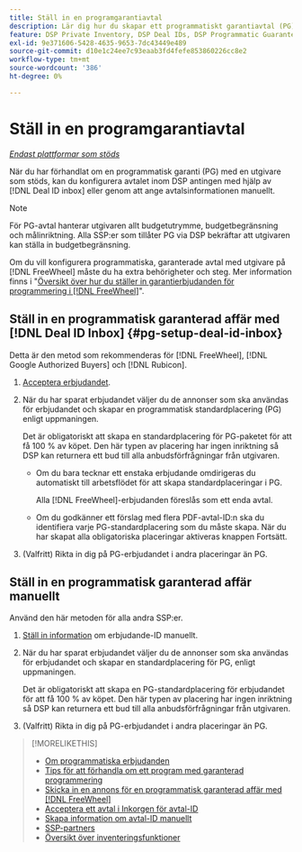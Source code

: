 ```yaml
---
title: Ställ in en programgarantiavtal
description: Lär dig hur du skapar ett programmatiskt garantiavtal (PG) som du har förhandlat fram med en utgivare.
feature: DSP Private Inventory, DSP Deal IDs, DSP Programmatic Guaranteed Deals
exl-id: 9e371606-5428-4635-9653-7dc43449e489
source-git-commit: d10e1c24ee7c93eaab3fd4fefe853860226cc8e2
workflow-type: tm+mt
source-wordcount: '386'
ht-degree: 0%

---
```


# Ställ in en programgarantiavtal

*[Endast plattformar som stöds](programmatic-guaranteed-about.md)*

När du har förhandlat om en programmatisk garanti (PG) med en utgivare som stöds, kan du konfigurera avtalet inom DSP antingen med hjälp av [!DNL Deal ID inbox] eller genom att ange avtalsinformationen manuellt.

>[!NOTE]
>
> För PG-avtal hanterar utgivaren allt budgetutrymme, budgetbegränsning och målinriktning. Alla SSP:er som tillåter PG via DSP bekräftar att utgivaren kan ställa in budgetbegränsning.
>
> Om du vill konfigurera programmatiska, garanterade avtal med utgivare på [!DNL FreeWheel] måste du ha extra behörigheter och steg. Mer information finns i &quot;[Översikt över hur du ställer in garantierbjudanden för programmering i [!DNL FreeWheel]](freewheel-overview.md)&quot;.

## Ställ in en programmatisk garanterad affär med [!DNL Deal ID Inbox] {#pg-setup-deal-id-inbox}

Detta är den metod som rekommenderas för [!DNL FreeWheel], [!DNL Google Authorized Buyers] och [!DNL Rubicon].

1. [Acceptera erbjudandet](deal-id-inbox-accept.md).

1. När du har sparat erbjudandet väljer du de annonser som ska användas för erbjudandet och skapar en programmatisk standardplacering (PG) enligt uppmaningen.

   Det är obligatoriskt att skapa en standardplacering för PG-paketet för att få 100 % av köpet. Den här typen av placering har ingen inriktning så DSP kan returnera ett bud till alla anbudsförfrågningar från utgivaren.

   * Om du bara tecknar ett enstaka erbjudande omdirigeras du automatiskt till arbetsflödet för att skapa standardplaceringar i PG.

      Alla [!DNL FreeWheel]-erbjudanden föreslås som ett enda avtal.

   * Om du godkänner ett förslag med flera PDF-avtal-ID:n ska du identifiera varje PG-standardplacering som du måste skapa. När du har skapat alla obligatoriska placeringar aktiveras knappen Fortsätt.

1. (Valfritt) Rikta in dig på PG-erbjudandet i andra placeringar än PG.

## Ställ in en programmatisk garanterad affär manuellt

Använd den här metoden för alla andra SSP:er.

1. [Ställ in information](deal-id-create.md) om erbjudande-ID manuellt.

1. När du har sparat erbjudandet väljer du de annonser som ska användas för erbjudandet och skapar en standardplacering för PG, enligt uppmaningen.

   Det är obligatoriskt att skapa en PG-standardplacering för erbjudandet för att få 100 % av köpet. Den här typen av placering har ingen inriktning så DSP kan returnera ett bud till alla anbudsförfrågningar från utgivaren.

1. (Valfritt) Rikta in dig på PG-erbjudandet i andra placeringar än PG.

>[!MORELIKETHIS]
>
>* [Om programmatiska erbjudanden](programmatic-guaranteed-about.md)
>* [Tips för att förhandla om ett program med garanterad programmering](/help/dsp/inventory/programmatic-guaranteed-tips.md)
>* [Skicka in en annons för en programmatisk garanterad affär med [!DNL FreeWheel]](freewheel-submit.md)
>* [Acceptera ett avtal i Inkorgen för avtal-ID](deal-id-inbox-accept.md)
>* [Skapa information om avtal-ID manuellt](deal-id-create.md)
>* [SSP-partners](ssp-partners.md)
>* [Översikt över inventeringsfunktioner](inventory-overview.md)

